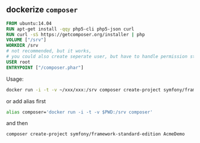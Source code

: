 ## dockerize `composer`
``` Dockerfile
FROM ubuntu:14.04
RUN apt-get install -qqy php5-cli php5-json curl
RUN curl -sS https://getcomposer.org/installer | php
VOLUME ["/srv"]
WORKDIR /srv
# not recommended, but it works, 
# you could also create seperate user, but have to handle permission stuff.
USER root
ENTRYPOINT ["/composer.phar"]
```

Usage:
``` bash
docker run -i -t -v ~/xxx/xxx:/srv composer create-project symfony/framework-standard-edition AcmeDemo
```
or add alias first
``` bash
alias composer='docker run -i -t -v $PWD:/srv composer'
```
and then

``` bash
composer create-project symfony/framework-standard-edition AcmeDemo
```
